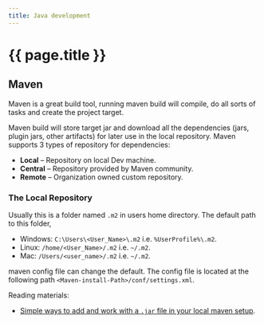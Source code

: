 ```yaml
---
title: Java development
---
```


# {{ page.title }}

## Maven

Maven is a great build tool, running maven build will compile, do all sorts of tasks and create the project target.

Maven build will store target jar and download all the dependencies (jars, plugin jars, other artifacts) for later use in the local repository. Maven supports 3 types of repository for dependencies:

* **Local** – Repository on local Dev machine.
* **Central** – Repository provided by Maven community.
* **Remote** – Organization owned custom repository.

### The Local Repository

Usually this is a folder named ``.m2`` in users home directory. 
The default path to this folder,

* Windows: ``C:\Users\<User_Name>\.m2`` i.e. ``%UserProfile%\.m2``.
* Linux: ``/home/<User_Name>/.m2`` i.e. ``~/.m2``.
* Mac: ``/Users/<user_name>/.m2``  i.e. ``~/.m2``.

maven config file can change the default. The config file is located at the following path 
``<Maven-install-Path>/conf/settings.xml``.

Reading materials:
* [Simple ways to add and work with a `.jar` file in your local maven setup](https://www.eviltester.com/2017/10/maven-local-dependencies.html).




